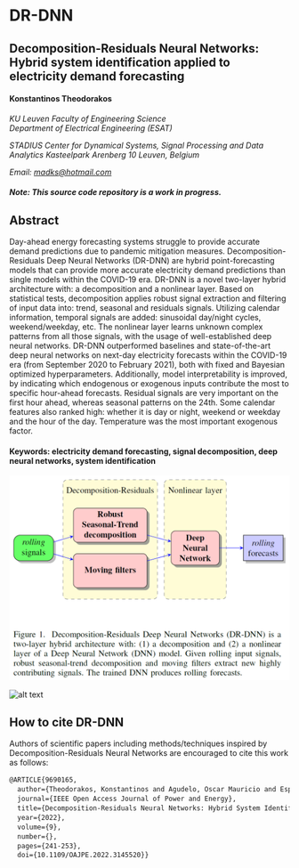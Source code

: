 # DR-DNN
## Decomposition-Residuals Neural Networks: Hybrid system identification applied to electricity demand forecasting

#### Konstantinos Theodorakos  
*KU Leuven*
*Faculty of Engineering Science*  
*Department of Electrical Engineering (ESAT)*

*STADIUS Center for Dynamical Systems, Signal Processing and Data Analytics*
*Kasteelpark Arenberg 10*
*Leuven, Belgium*

*Email: madks@hotmail.com*

##### *Note: This source code repository is a work in progress.*

## Abstract
Day-ahead energy forecasting systems struggle to provide accurate demand predictions due to pandemic mitigation measures. Decomposition-Residuals Deep Neural Networks (DR-DNN) are hybrid point-forecasting models that can provide more accurate electricity demand predictions than single models within the COVID-19 era. DR-DNN is a novel two-layer hybrid architecture with: a decomposition and a nonlinear layer. Based on statistical tests, decomposition applies robust signal extraction and filtering of input data into: trend, seasonal and residuals signals. Utilizing calendar information, temporal signals are added: sinusoidal day/night cycles, weekend/weekday, etc. The nonlinear layer learns unknown complex patterns from all those signals, with the usage of well-established deep neural networks. DR-DNN outperformed baselines and state-of-the-art deep neural networks on next-day electricity forecasts within the COVID-19 era (from September 2020 to February 2021), both with fixed and Bayesian optimized hyperparameters. Additionally, model interpretability is improved, by indicating which endogenous or exogenous inputs contribute the most to specific hour-ahead forecasts. Residual signals are very important on the first hour ahead, whereas seasonal patterns on the 24th. Some calendar features also ranked high: whether it is day or night, weekend or weekday and the hour of the day. Temperature was the most important exogenous factor.

#### Keywords: electricity demand forecasting, signal decomposition, deep neural networks, system identification

![alt text](pics/DR-DNN_fig1.png "Decomposition-Residuals Neural Networks - top level view")

![alt text](pics/DR-DR_DNN_detailed.png "Decomposition-Residuals Neural Networks - detailed view")

## How to cite DR-DNN
Authors of scientific papers including methods/techniques inspired by Decomposition-Residuals Neural Networks are encouraged to cite this work as follows:

```xml
@ARTICLE{9690165,
  author={Theodorakos, Konstantinos and Agudelo, Oscar Mauricio and Espinoza, Marcelo and De Moor, Bart},
  journal={IEEE Open Access Journal of Power and Energy}, 
  title={Decomposition-Residuals Neural Networks: Hybrid System Identification Applied to Electricity Demand Forecasting}, 
  year={2022},
  volume={9},
  number={},
  pages={241-253},
  doi={10.1109/OAJPE.2022.3145520}}
```

